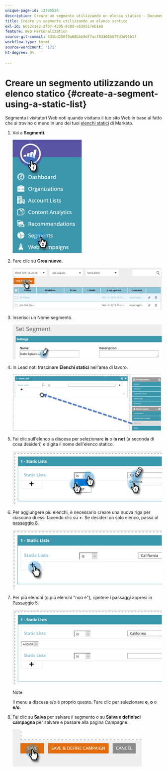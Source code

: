```yaml
---
unique-page-id: 13795536
description: Creare un segmento utilizzando un elenco statico - Documenti Marketo - Documentazione del prodotto
title: Creare un segmento utilizzando un elenco statico
exl-id: 6652c1e2-2f07-4395-8c8d-c630517eb1e8
feature: Web Personalization
source-git-commit: 431bd258f9a68bbb9df7acf043085578d3d91b1f
workflow-type: tm+mt
source-wordcount: '171'
ht-degree: 0%

---
```


# Creare un segmento utilizzando un elenco statico {#create-a-segment-using-a-static-list}

Segmenta i visitatori Web noti quando visitano il tuo sito Web in base al fatto che si trovino o meno in uno dei tuoi [elenchi statici](/help/marketo/product-docs/core-marketo-concepts/smart-lists-and-static-lists/static-lists/understanding-static-lists.md) di Marketo.

1. Vai a **Segmenti**.

   ![](assets/1.jpg)

1. Fare clic su **Crea nuovo**.

   ![](assets/two.png)

1. Inserisci un Nome segmento.

   ![](assets/three.png)

1. In Lead noti trascinare **Elenchi statici** nell&#39;area di lavoro.

   ![](assets/four-2.png)

1. Fai clic sull&#39;elenco a discesa per selezionare **is** o **is not** (a seconda di cosa desideri) e digita il nome dell&#39;elenco statico.

   ![](assets/five-2.png)

1. Per aggiungere più elenchi, è necessario creare una nuova riga per ciascuno di essi facendo clic su **+**. Se desideri un solo elenco, passa al [passaggio 8](#eight).

   ![](assets/six-1.png)

1. Per più elenchi (o più elenchi &quot;non è&quot;), ripetere i passaggi appresi in [Passaggio 5](#five).

   ![](assets/seven-2.png)

   >[!NOTE]
   >
   >Il menu a discesa e/o è proprio questo. Fare clic per selezionare **e**, **o** o **e/o**.

1. Fai clic su **Salva** per salvare il segmento o su **Salva e definisci campagna** per salvare e passare alla pagina Campagne.

   ![](assets/eight-1.png)
